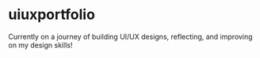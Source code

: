 # uiuxportfolio
Currently on a journey of building UI/UX designs, reflecting, and improving on my design skills!

